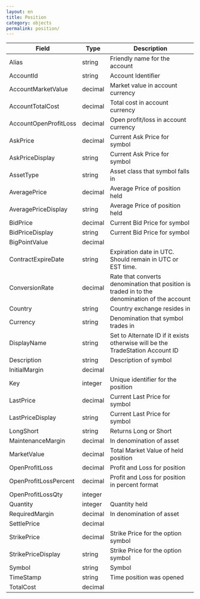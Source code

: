 ```yaml
---
layout: en
title: Position
category: objects
permalink: position/
---
```


| Field                 | Type    | Description |
| --------------------- | ------- | ----------- |
| Alias                 | string  | Friendly name for the account |
| AccountId             | string  | Account Identifier |
| AccountMarketValue    | decimal | Market value in account currency |
| AccountTotalCost      | decimal | Total cost in account currency |
| AccountOpenProfitLoss | decimal | Open profit/loss in account currency |
| AskPrice              | decimal | Current Ask Price for symbol |
| AskPriceDisplay       | string  | Current Ask Price for symbol |
| AssetType             | string  | Asset class that symbol falls in |
| AveragePrice          | decimal | Average Price of position held |
| AveragePriceDisplay   | string  | Average Price of position held |
| BidPrice              | decimal | Current Bid Price for symbol |
| BidPriceDisplay       | string  | Current Bid Price for symbol |
| BigPointValue         | decimal | |
| ContractExpireDate    | string  | Expiration date in UTC. Should remain in UTC or EST time. |
| ConversionRate        | decimal | Rate that converts denomination that position is traded in to the denomination of the account |
| Country               | string  | Country exchange resides in |
| Currency              | string  | Denomination that symbol trades in |
| DisplayName           | string  | Set to Alternate ID if it exists otherwise will be the TradeStation Account ID |
| Description           | string  | Description of symbol |
| InitialMargin         | decimal | |
| Key                   | integer | Unique identifier for the position |
| LastPrice             | decimal | Current Last Price for symbol |
| LastPriceDisplay      | string  | Current Last Price for symbol |
| LongShort             | string  | Returns Long or Short |
| MaintenanceMargin     | decimal | In denomination of asset |
| MarketValue           | decimal | Total Market Value of held position |
| OpenProfitLoss        | decimal | Profit and Loss for position |
| OpenProfitLossPercent | decimal | Profit and Loss for position in percent format |
| OpenProfitLossQty     | integer | |
| Quantity              | integer | Quantity held |
| RequiredMargin        | decimal | In denomination of asset |
| SettlePrice           | decimal | |
| StrikePrice           | decimal | Strike Price for the option symbol |
| StrikePriceDisplay    | string  | Strike Price for the option symbol |
| Symbol                | string  | Symbol |
| TimeStamp             | string  | Time position was opened |
| TotalCost             | decimal | |